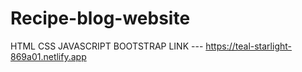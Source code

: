 # Recipe-blog-website 
HTML CSS JAVASCRIPT BOOTSTRAP 
LINK ---  https://teal-starlight-869a01.netlify.app
